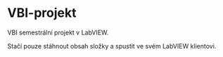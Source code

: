 # VBI-projekt
VBI semestrální projekt v LabVIEW.

Stačí pouze stáhnout obsah složky a spustit ve svém LabVIEW klientovi.
